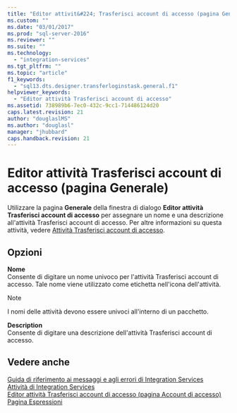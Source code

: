 ```yaml
---
title: "Editor attivit&#224; Trasferisci account di accesso (pagina Generale) | Microsoft Docs"
ms.custom: ""
ms.date: "03/01/2017"
ms.prod: "sql-server-2016"
ms.reviewer: ""
ms.suite: ""
ms.technology: 
  - "integration-services"
ms.tgt_pltfrm: ""
ms.topic: "article"
f1_keywords: 
  - "sql13.dts.designer.transferloginstask.general.f1"
helpviewer_keywords: 
  - "Editor attività Trasferisci account di accesso"
ms.assetid: 738989b6-7ec0-432c-9cc1-714486124d20
caps.latest.revision: 21
author: "douglaslMS"
ms.author: "douglasl"
manager: "jhubbard"
caps.handback.revision: 21
---
```

# Editor attivit&#224; Trasferisci account di accesso (pagina Generale)
  Utilizzare la pagina **Generale** della finestra di dialogo **Editor attività Trasferisci account di accesso** per assegnare un nome e una descrizione all'attività Trasferisci account di accesso. Per altre informazioni su questa attività, vedere [Attività Trasferisci account di accesso](../../integration-services/control-flow/transfer-logins-task.md).  
  
## Opzioni  
 **Nome**  
 Consente di digitare un nome univoco per l'attività Trasferisci account di accesso. Tale nome viene utilizzato come etichetta nell'icona dell'attività.  
  
> [!NOTE]  
>  I nomi delle attività devono essere univoci all'interno di un pacchetto.  
  
 **Description**  
 Consente di digitare una descrizione dell'attività Trasferisci account di accesso.  
  
## Vedere anche  
 [Guida di riferimento ai messaggi e agli errori di Integration Services](../../integration-services/integration-services-error-and-message-reference.md)   
 [Attività di Integration Services](../../integration-services/control-flow/integration-services-tasks.md)   
 [Editor attività Trasferisci account di accesso &#40;pagina Account di accesso&#41;](../../integration-services/control-flow/transfer-logins-task-editor-logins-page.md)   
 [Pagina Espressioni](../../integration-services/expressions/expressions-page.md)  
  
  
